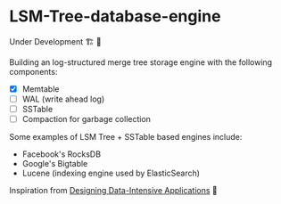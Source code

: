 # LSM-Tree-database-engine

Under Development 🏗️ 🚧

Building an log-structured merge tree storage engine with the following components:
- [X] Memtable
- [ ] WAL (write ahead log)
- [ ] SSTable
- [ ] Compaction for garbage collection

Some examples of LSM Tree + SSTable based engines include:
- Facebook's RocksDB
- Google's Bigtable
- Lucene (indexing engine used by ElasticSearch)

Inspiration from [Designing Data-Intensive Applications](https://www.oreilly.com/library/view/designing-data-intensive-applications/9781491903063/) 📙
